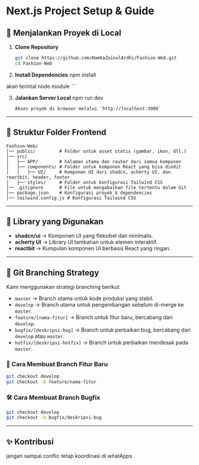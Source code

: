 # Next.js Project Setup & Guide

## 🚀 Menjalankan Proyek di Local

1. **Clone Repository**
   ```bash
   git clone https://github.com/HamkaZainulArdhi/Fashion-Web.git
   cd Fashion-Web
   ```

2. **Install Dependencies**
   npm install

  akan terintal node module ```

3. **Jalankan Server Local**
   npm run dev
   ```
   Akses proyek di browser melalui `http://localhost:3000`

---

## 📂 Struktur Folder Frontend

```plaintext
Fashion-Web/
│── public/         # Folder untuk asset statis (gambar, ikon, dll.)
│── src/
│   ├── APP/        # halaman utama dan rauter dari semua komponen
│   ├── components/ # Folder untuk komponen React yang bisa diedit
│   │   ├── UI/     # Komponen UI dari shadcn, acherty UI, dan reactbit, header, footer
│   ├── styles/     # Folder untuk konfigurasi Tailwind CSS
│── .gitignore      # File untuk mengabaikan file tertentu dalam Git
│── package.json    # Konfigurasi proyek & dependencies
│── tailwind.config.js # Konfigurasi Tailwind CSS
```

---

## 🎨 Library yang Digunakan

- **shadcn/ui** → Komponen UI yang fleksibel dan minimalis.
- **acherty UI** → Library UI tambahan untuk elemen interaktif.
- **reactbit** → Kumpulan komponen UI berbasis React yang ringan.

---

## 🌿 Git Branching Strategy

Kami menggunakan strategi branching berikut:

- `master` → Branch utama untuk kode produksi yang stabil.
- `develop` → Branch utama untuk pengembangan sebelum di-merge ke `master`.
- `feature/[nama-fitur]` → Branch untuk fitur baru, bercabang dari `develop`.
- `bugfix/[deskripsi-bug]` → Branch untuk perbaikan bug, bercabang dari `develop` atau `master`.
- `hotfix/[deskripsi-hotfix]` → Branch untuk perbaikan mendesak pada `master`.

### 📌 Cara Membuat Branch Fitur Baru
```bash
git checkout develop
git checkout -b feature/nama-fitur
```

### 🛠️ Cara Membuat Branch Bugfix
```bash
git checkout develop
git checkout -b bugfix/deskripsi-bug
```

---

## ✨ Kontribusi
jangan sampai conflic tetap koordinasi di whatApps

